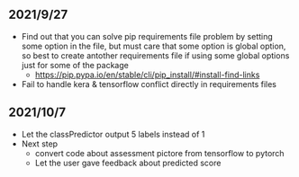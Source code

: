 ## 2021/9/27
- Find out that you can solve pip requirements file problem by setting some option in the file, but must care that some option is global option, so best to create antother requirements file if using some global options just for some of the package
	- https://pip.pypa.io/en/stable/cli/pip_install/#install-find-links
- Fail to handle kera & tensorflow conflict directly in requirements files

## 2021/10/7
- Let the classPredictor output 5 labels instead of 1
- Next step
	- convert code about assessment pictore from tensorflow to pytorch
	- Let the user gave feedback about predicted score